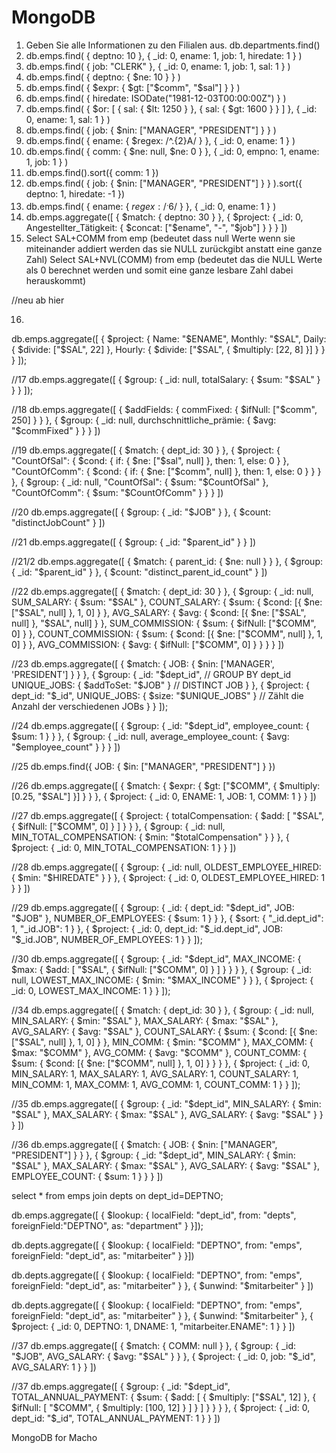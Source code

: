 # MongoDB

1. Geben Sie alle Informationen zu den Filialen aus.
db.departments.find()
2. db.emps.find(
  { deptno: 10 },
  { _id: 0, ename: 1, job: 1, hiredate: 1 }
)
3. db.emps.find(
  { job: "CLERK" },
  { _id: 0, ename: 1, job: 1, sal: 1 }
)
4. db.emps.find(
  { deptno: { $ne: 10 } }
)
5. db.emps.find(
  { $expr: { $gt: ["$comm", "$sal"] } }
)
6. db.emps.find(
  { hiredate: ISODate("1981-12-03T00:00:00Z") }
)
7. db.emps.find(
  {
    $or: [
      { sal: { $lt: 1250 } },
      { sal: { $gt: 1600 } }
    ]
  },
  { _id: 0, ename: 1, sal: 1 }
)
8. db.emps.find(
  { job: { $nin: ["MANAGER", "PRESIDENT"] } }
)
9. db.emps.find(
  { ename: { $regex: /^.{2}A/ } },
  { _id: 0, ename: 1 }
)
10. db.emps.find(
  { comm: { $ne: null, $ne: 0 } },
  { _id: 0, empno: 1, ename: 1, job: 1 }
)
11. db.emps.find().sort({ comm: 1 })
12. db.emps.find(
  { job: { $nin: ["MANAGER", "PRESIDENT"] } }
).sort({ deptno: 1, hiredate: -1 })
13. db.emps.find(
  { ename: { $regex: /^.{6}$/ } },
  { _id: 0, ename: 1 }
)
14. db.emps.aggregate([
  { $match: { deptno: 30 } },
  {
    $project: {
      _id: 0,
      Angestellter_Tätigkeit: { $concat: ["$ename", "-", "$job"] }
    }
  }
])
15. Select SAL+COMM
	from emp (bedeutet dass null Werte wenn sie miteinander addiert werden das sie NULL zurückgibt anstatt eine ganze Zahl)
      Select SAL+NVL(COMM) 
	from emp (bedeutet das die NULL Werte als 0 berechnet werden und somit eine ganze lesbare Zahl dabei herauskommt)

//neu ab hier

16. 
db.emps.aggregate([
  {
    $project: {
      Name: "$ENAME",
      Monthly: "$SAL",
      Daily: { $divide: ["$SAL", 22] },
      Hourly: { $divide: ["$SAL", { $multiply: [22, 8] }] }
    }
  }
]);

//17
db.emps.aggregate([
  {
    $group: {
      _id: null,
      totalSalary: { $sum: "$SAL" }
    }
  }
]);

//18
db.emps.aggregate([
  {
    $addFields: {
      commFixed: { $ifNull: ["$comm", 250] }
    }
  },
  {
    $group: {
      _id: null,
      durchschnittliche_prämie: { $avg: "$commFixed" }
    }
  }
])

//19
db.emps.aggregate([
  { $match: { dept_id: 30 } },
  {
    $project: {
      "CountOfSal": { $cond: { if: { $ne: ["$sal", null] }, then: 1, else: 0 } },
      "CountOfComm": { $cond: { if: { $ne: ["$comm", null] }, then: 1, else: 0 } }
    }
  },
  {
    $group: {
      _id: null,
      "CountOfSal": { $sum: "$CountOfSal" },
      "CountOfComm": { $sum: "$CountOfComm" }
    }
  }
])


//20
db.emps.aggregate([
  { $group: { _id: "$JOB" } },
  { $count: "distinctJobCount" }
])

//21
db.emps.aggregate([
  {
    $group: {
      _id: "$parent_id"
    }
  }
])

//21/2
db.emps.aggregate([
  {
    $match: {
      parent_id: { $ne: null }
    }
  },
  {
    $group: {
      _id: "$parent_id"
    }
  },
  {
    $count: "distinct_parent_id_count"
  }
])

//22
db.emps.aggregate([
  {
    $match: { dept_id: 30 }
  },
  {
    $group: {
      _id: null,
      SUM_SALARY: { $sum: "$SAL" },
      COUNT_SALARY: { $sum: { $cond: [{ $ne: ["$SAL", null] }, 1, 0] } },
      AVG_SALARY: {
        $avg: {
          $cond: [{ $ne: ["$SAL", null] }, "$SAL", null]
        }
      },
      SUM_COMMISSION: {
        $sum: { $ifNull: ["$COMM", 0] }
      },
      COUNT_COMMISSION: {
        $sum: { $cond: [{ $ne: ["$COMM", null] }, 1, 0] }
      },
      AVG_COMMISSION: {
        $avg: { $ifNull: ["$COMM", 0] }
      }
    }
  }
])

//23
db.emps.aggregate([
  {
    $match: {
      JOB: { $nin: ['MANAGER', 'PRESIDENT'] }
    }
  },
  {
    $group: {
      _id: "$dept_id",  // GROUP BY dept_id
      UNIQUE_JOBS: { $addToSet: "$JOB" }  // DISTINCT JOB
    }
  },
  {
    $project: {
      dept_id: "$_id",
      UNIQUE_JOBS: { $size: "$UNIQUE_JOBS" }  // Zählt die Anzahl der verschiedenen JOBs
    }
  }
]);

//24
db.emps.aggregate([
  {
    $group: {
      _id: "$dept_id",
      employee_count: { $sum: 1 }
    }
  },
  {
    $group: {
      _id: null,
      average_employee_count: { $avg: "$employee_count" }
    }
  }
])

//25
db.emps.find({
  JOB: { $in: ["MANAGER", "PRESIDENT"] }
})

//26
db.emps.aggregate([
  {
    $match: {
      $expr: {
        $gt: ["$COMM", { $multiply: [0.25, "$SAL"] }]
      }
    }
  },
  {
    $project: {
      _id: 0,
      ENAME: 1,
      JOB: 1,
      COMM: 1
    }
  }
])

//27
db.emps.aggregate([
  {
    $project: {
      totalCompensation: {
        $add: [
          "$SAL",
          { $ifNull: ["$COMM", 0] }
        ]
      }
    }
  },
  {
    $group: {
      _id: null,
      MIN_TOTAL_COMPENSATION: { $min: "$totalCompensation" }
    }
  },
  {
    $project: {
      _id: 0,
      MIN_TOTAL_COMPENSATION: 1
    }
  }
])

//28
db.emps.aggregate([
  {
    $group: {
      _id: null,
      OLDEST_EMPLOYEE_HIRED: { $min: "$HIREDATE" }
    }
  },
  {
    $project: {
      _id: 0,
      OLDEST_EMPLOYEE_HIRED: 1
    }
  }
])

//29
db.emps.aggregate([
  {
    $group: {
      _id: { dept_id: "$dept_id", JOB: "$JOB" },
      NUMBER_OF_EMPLOYEES: { $sum: 1 }
    }
  },
  {
    $sort: {
      "_id.dept_id": 1,
      "_id.JOB": 1
    }
  },
  {
    $project: {
      _id: 0,
      dept_id: "$_id.dept_id",
      JOB: "$_id.JOB",
      NUMBER_OF_EMPLOYEES: 1
    }
  }
]);

//30
db.emps.aggregate([
  {
    $group: {
      _id: "$dept_id",
      MAX_INCOME: {
        $max: {
          $add: [
            "$SAL",
            { $ifNull: ["$COMM", 0] }
          ]
        }
      }
    }
  },
  {
    $group: {
      _id: null,
      LOWEST_MAX_INCOME: { $min: "$MAX_INCOME" }
    }
  },
  {
    $project: {
      _id: 0,
      LOWEST_MAX_INCOME: 1
    }
  }
]);

//34
db.emps.aggregate([
  {
    $match: { dept_id: 30 }
  },
  {
    $group: {
      _id: null,
      MIN_SALARY: { $min: "$SAL" },
      MAX_SALARY: { $max: "$SAL" },
      AVG_SALARY: { $avg: "$SAL" },
      COUNT_SALARY: { $sum: { $cond: [{ $ne: ["$SAL", null] }, 1, 0] } },
      MIN_COMM: { $min: "$COMM" },
      MAX_COMM: { $max: "$COMM" },
      AVG_COMM: { $avg: "$COMM" },
      COUNT_COMM: { $sum: { $cond: [{ $ne: ["$COMM", null] }, 1, 0] } }
    }
  },
  {
    $project: {
      _id: 0,
      MIN_SALARY: 1,
      MAX_SALARY: 1,
      AVG_SALARY: 1,
      COUNT_SALARY: 1,
      MIN_COMM: 1,
      MAX_COMM: 1,
      AVG_COMM: 1,
      COUNT_COMM: 1
    }
  }
]);

//35
db.emps.aggregate([
  {
    $group: {
      _id: "$dept_id",
      MIN_SALARY: { $min: "$SAL" },
      MAX_SALARY: { $max: "$SAL" },
      AVG_SALARY: { $avg: "$SAL" }
    }
  }
])

//36
db.emps.aggregate([
  {
    $match: {
      JOB: { $nin: ["MANAGER", "PRESIDENT"] }
    }
  },
  {
    $group: {
      _id: "$dept_id",
      MIN_SALARY: { $min: "$SAL" },
      MAX_SALARY: { $max: "$SAL" },
      AVG_SALARY: { $avg: "$SAL" },
      EMPLOYEE_COUNT: { $sum: 1 }
    }
  }
])

select * from emps join depts on dept_id=DEPTNO;

db.emps.aggregate([
{
$lookup: {
localField: "dept_id",
from: "depts",
foreignField:"DEPTNO",
as: "department"
}
}]);

db.depts.aggregate([
  {
    $lookup: {
      localField: "DEPTNO",
      from: "emps",
      foreignField: "dept_id",
      as: "mitarbeiter"
    }
  }])

db.depts.aggregate([
  {
    $lookup: {
      localField: "DEPTNO",
      from: "emps",
      foreignField: "dept_id",
      as: "mitarbeiter"
    }
  },
  {
    $unwind: "$mitarbeiter"
  }
])

db.depts.aggregate([
  {
    $lookup: {
      localField: "DEPTNO",
      from: "emps",
      foreignField: "dept_id",
      as: "mitarbeiter"
    }
  },
  {
    $unwind: "$mitarbeiter"
  },
  {
    $project: {
      _id: 0,
      DEPTNO: 1,
      DNAME: 1,
      "mitarbeiter.ENAME": 1
    }
  }
])

//37
db.emps.aggregate([
  {
    $match: { COMM: null }
  },
  {
    $group: {
      _id: "$JOB",
      AVG_SALARY: { $avg: "$SAL" }
    }
  },
  {
    $project: {
      _id: 0,
      job: "$_id",
      AVG_SALARY: 1
    }
  }
])

//37
db.emps.aggregate([
  {
    $group: {
      _id: "$dept_id",
      TOTAL_ANNUAL_PAYMENT: {
        $sum: {
          $add: [
            { $multiply: ["$SAL", 12] },
            {
              $ifNull: [
                "$COMM",
                { $multiply: [100, 12] }
              ]
            }
          ]
        }
      }
    }
  },
  {
    $project: {
      _id: 0,
      dept_id: "$_id",
      TOTAL_ANNUAL_PAYMENT: 1
    }
  }
])

MongoDB for Macho
